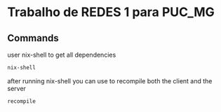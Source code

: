 # Trabalho de REDES 1 para PUC_MG

## Commands

user nix-shell to get all dependencies
```bash
nix-shell
```

after running nix-shell you can use to recompile both the client and the server
```bash
recompile
```
